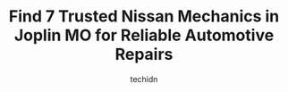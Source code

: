 ---
layout: ampstory
image: https://images.unsplash.com/photo-1603224683825-22b15546560d?ixlib=rb-4.0.3&ixid=MnwxMjA3fDB8MHxwaG90by1wYWdlfHx8fGVufDB8fHx8&auto=format&fit=crop&w=640&h=853&q=80
author: techidn
featured: false
description: For top-quality automotive repairs and maintenance, visit the 7 best Nissan Mechanic in Joplin MO, USA. Their reputation for excellence and their dedication to customer satisfaction make the
title: Find 7 Trusted Nissan Mechanics in Joplin MO for Reliable Automotive Repairs
cover:
   title: Find 7 Trusted Nissan Mechanics in Joplin MO for Reliable Automotive Repairs
   subtitle: Rickpate
   background: https://images.unsplash.com/photo-1603224683825-22b15546560d?ixlib=rb-4.0.3&ixid=MnwxMjA3fDB8MHxwaG90by1wYWdlfHx8fGVufDB8fHx8&auto=format&fit=crop&w=640&h=853&q=80

pages: 
 - layout: thirds
   top: <h1>#1 Nixons Garage</h1>
   bottom: "<p>Three years ago, before I lived in Joplin, these guys helped me out of a situation with great service.  Now I live here, I went back to them, and received great service o</p>"
   background: https://www.knot35.com/toplist/wp-content/uploads/2023/06/best-nissan-mechanic-1-in-joplin-mo-1685837808.jpeg
   backgroundblur: true
 - layout: thirds
   top: <h1>#2 Joplin Transmission & Auto Center</h1>
   bottom: "<p>2620 E 7th St, Joplin, MO 64801, United States</p>"
   background: https://www.knot35.com/toplist/wp-content/uploads/2023/06/best-nissan-mechanic-2-in-joplin-mo-1685837808.jpeg
   cta:
      link: https://www.knot35.com/toplist/find-7-trusted-nissan-mechanics-in-joplin-mo-for-reliable-automotive-repairs/
      text: Find 7 Trusted Nissan Mechanics in Joplin MO for Reliable Automotive Repairs
 - layout: thirds
   top: <h1>#3 Kevins Auto Repair</h1>
   bottom: "<p>1906 E 7th St, Joplin, MO 64801, United States</p>"
   background: https://www.knot35.com/toplist/wp-content/uploads/2023/06/best-nissan-mechanic-3-in-joplin-mo-1685837809.jpeg
   cta:
      link: https://www.knot35.com/toplist/find-7-trusted-nissan-mechanics-in-joplin-mo-for-reliable-automotive-repairs/
      text: Find 7 Trusted Nissan Mechanics in Joplin MO for Reliable Automotive Repairs
 - layout: thirds
   top: <h1>#4 Allans Auto Repair</h1>
   bottom: "<p>502 N Main St Rd, Joplin, MO 64801, United States</p>"
   background: https://images.unsplash.com/photo-1609083590460-7b8cc0ca65f8?ixlib=rb-4.0.3&ixid=MnwxMjA3fDB8MHxwaG90by1wYWdlfHx8fGVufDB8fHx8&auto=format&fit=crop&w=640&h=853&q=80
   cta:
      link: https://www.knot35.com/toplist/find-7-trusted-nissan-mechanics-in-joplin-mo-for-reliable-automotive-repairs/
      text: Find 7 Trusted Nissan Mechanics in Joplin MO for Reliable Automotive Repairs
 - layout: thirds
   top: <h1>#5 Iveys Service Center</h1>
   bottom: "<p>301 E 7th St, Joplin, MO 64801, United States</p>"
   background: https://images.unsplash.com/photo-1541356665065-22676f35dd40?ixlib=rb-4.0.3&ixid=MnwxMjA3fDB8MHxwaG90by1wYWdlfHx8fGVufDB8fHx8&auto=format&fit=crop&w=640&h=853&q=80
   cta:
      link: https://www.knot35.com/toplist/find-7-trusted-nissan-mechanics-in-joplin-mo-for-reliable-automotive-repairs/
      text: Find 7 Trusted Nissan Mechanics in Joplin MO for Reliable Automotive Repairs
 - layout: thirds
   top: <h1>#6 Mikes Auto Repair</h1>
   bottom: "<p>915 Ohio Ave, Joplin, MO 64801, United States</p>"
   background: https://images.unsplash.com/photo-1533998839656-76f5e4b2bccb?ixlib=rb-4.0.3&ixid=MnwxMjA3fDB8MHxwaG90by1wYWdlfHx8fGVufDB8fHx8&auto=format&fit=crop&w=640&h=853&q=80
   cta:
      link: https://www.knot35.com/toplist/find-7-trusted-nissan-mechanics-in-joplin-mo-for-reliable-automotive-repairs/
      text: Find 7 Trusted Nissan Mechanics in Joplin MO for Reliable Automotive Repairs
 - layout: thirds
   top: <h1>#7 Hyper-Tune Auto Repair</h1>
   bottom: "<p>1911 E 4th St, Joplin, MO 64801, United States</p>"
   background: https://images.unsplash.com/photo-1608501821300-4f99e58bba77?ixlib=rb-4.0.3&ixid=MnwxMjA3fDB8MHxwaG90by1wYWdlfHx8fGVufDB8fHx8&auto=format&fit=crop&w=640&h=853&q=80
   cta:
      link: https://www.knot35.com/toplist/find-7-trusted-nissan-mechanics-in-joplin-mo-for-reliable-automotive-repairs/
      text: Find 7 Trusted Nissan Mechanics in Joplin MO for Reliable Automotive Repairs
 - layout: thirds
   middle: Continue reading...
   background: https://images.unsplash.com/photo-1524169358666-79f22534bc6e?ixlib=rb-4.0.3&ixid=MnwxMjA3fDB8MHxwaG90by1wYWdlfHx8fGVufDB8fHx8&auto=format&fit=crop&w=640&h=853&q=80
   cta:
      link: https://www.knot35.com/toplist/find-7-trusted-nissan-mechanics-in-joplin-mo-for-reliable-automotive-repairs/
      text: Find 7 Trusted Nissan Mechanics in Joplin MO for Reliable Automotive Repairs
      
---